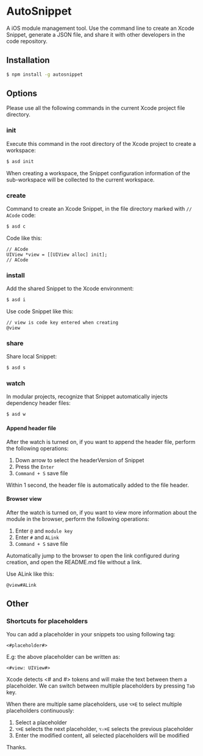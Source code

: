 # AutoSnippet

A iOS module management tool. Use the command line to create an Xcode Snippet, generate a JSON file, and share it with other developers in the code repository.

## Installation

```bash
$ npm install -g autosnippet
```

## Options

Please use all the following commands in the current Xcode project file directory.

### init

Execute this command in the root directory of the Xcode project to create a workspace:

```bash
$ asd init
```

When creating a workspace, the Snippet configuration information of the sub-workspace will be collected to the current workspace.

### create

Command to create an Xcode Snippet, in the file directory marked with `// ACode` code:

```bash
$ asd c
```

Code like this:

```
// ACode
UIView *view = [[UIView alloc] init];
// ACode
```

### install

Add the shared Snippet to the Xcode environment:

```bash
$ asd i
```

Use code Snippet like this:

```
// view is code key entered when creating
@view 
```

### share

Share local Snippet:

```bash
$ asd s
```

### watch

In modular projects, recognize that Snippet automatically injects dependency header files:

```bash
$ asd w
```

#### Append header file

After the watch is turned on, if you want to append the header file, perform the following operations:

1. Down arrow to select the headerVersion of Snippet
2. Press the `Enter`
3. `Command + S` save file

Within 1 second, the header file is automatically added to the file header.

#### Browser view

After the watch is turned on, if you want to view more information about the module in the browser, perform the following operations:

1. Enter `@` and `module key`
2. Enter `#` and `ALink`
3. `Command + S` save file

Automatically jump to the browser to open the link configured during creation, and open the README.md file without a link.

Use ALink like this:

```
@view#ALink
```

## Other

### Shortcuts for placeholders

You can add a placeholder in your snippets too using following tag:

```
<#placeholder#>
```

E.g: the above placeholder can be written as:

```
<#view: UIView#>
```

Xcode detects <# and #> tokens and will make the text between them a placeholder. We can switch between multiple placeholders by pressing `Tab` key.

When there are multiple same placeholders, use `⌥⌘E` to select multiple placeholders continuously:

1. Select a placeholder
2. `⌥⌘E` selects the next placeholder, `⌥⇧⌘E` selects the previous placeholder
3. Enter the modified content, all selected placeholders will be modified

Thanks.